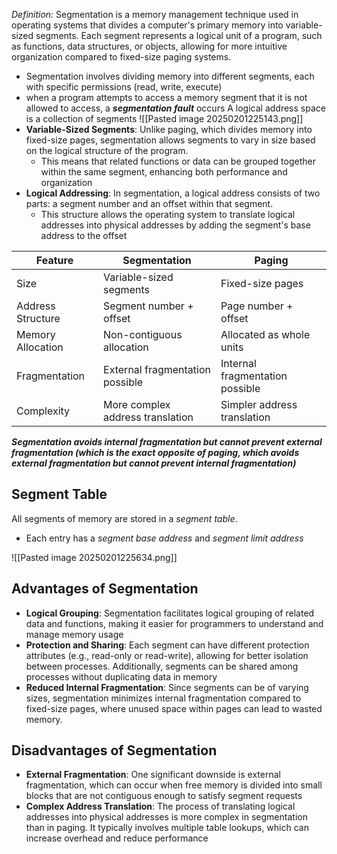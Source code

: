 *Definition:*
	Segmentation is a memory management technique used in operating systems that divides a computer's primary memory into variable-sized segments. Each segment represents a logical unit of a program, such as functions, data structures, or objects, allowing for more intuitive organization compared to fixed-size paging systems.
- Segmentation involves dividing memory into different segments, each with specific permissions (read, write, execute)
- when a program attempts to access a memory segment that it is not allowed to access, a ***segmentation fault*** occurs
A logical address space is a collection of segments
![[Pasted image 20250201225143.png]]
- **Variable-Sized Segments**: Unlike paging, which divides memory into fixed-size pages, segmentation allows segments to vary in size based on the logical structure of the program.
	- This means that related functions or data can be grouped together within the same segment, enhancing both performance and organization
- **Logical Addressing**: In segmentation, a logical address consists of two parts: a segment number and an offset within that segment.
	- This structure allows the operating system to translate logical addresses into physical addresses by adding the segment's base address to the offset

| Feature                | Segmentation                          | Paging                               |
|------------------------|--------------------------------------|-------------------------------------|
| Size                   | Variable-sized segments               | Fixed-size pages                    |
| Address Structure      | Segment number + offset               | Page number + offset                |
| Memory Allocation      | Non-contiguous allocation             | Allocated as whole units            |
| Fragmentation          | External fragmentation possible       | Internal fragmentation possible      |
| Complexity             | More complex address translation      | Simpler address translation          |
***Segmentation avoids internal fragmentation but cannot prevent external fragmentation (which is the exact opposite of paging, which avoids external fragmentation but cannot prevent internal fragmentation)***

## Segment Table
All segments of memory are stored in a *segment table*.
- Each entry has a *segment base address* and *segment limit address*

![[Pasted image 20250201225634.png]]

## Advantages of Segmentation
- **Logical Grouping**: Segmentation facilitates logical grouping of related data and functions, making it easier for programmers to understand and manage memory usage
- **Protection and Sharing**: Each segment can have different protection attributes (e.g., read-only or read-write), allowing for better isolation between processes. Additionally, segments can be shared among processes without duplicating data in memory
- **Reduced Internal Fragmentation**: Since segments can be of varying sizes, segmentation minimizes internal fragmentation compared to fixed-size pages, where unused space within pages can lead to wasted memory.
## Disadvantages of Segmentation
- **External Fragmentation**: One significant downside is external fragmentation, which can occur when free memory is divided into small blocks that are not contiguous enough to satisfy segment requests
- **Complex Address Translation**: The process of translating logical addresses into physical addresses is more complex in segmentation than in paging. It typically involves multiple table lookups, which can increase overhead and reduce performance